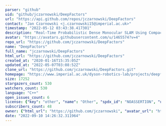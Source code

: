 ```yaml
---
parser: "github"
uid: "github/jczarnowski/DeepFactors"
url: "https://api.github.com/repos/jczarnowski/DeepFactors"
contact: "Jan Czarnowski <j.czarnowski15@imperial.ac.uk>"
timestamp: "2022-05-12 03:43:38.417301"
description: "Real-Time Probabilistic Dense Monocular SLAM Using Compact Code Representation"
avatar: "https://avatars.githubusercontent.com/u/1465574?v=4"
repo_url: "https://github.com/jczarnowski/DeepFactors"
name: "DeepFactors"
full_name: "jczarnowski/DeepFactors"
html_url: "https://github.com/jczarnowski/DeepFactors"
created_at: "2020-01-16T15:35:05Z"
updated_at: "2022-05-07T03:08:52Z"
clone_url: "https://github.com/jczarnowski/DeepFactors.git"
homepage: "https://www.imperial.ac.uk/dyson-robotics-lab/projects/deepfactors"
size: 17252
stargazers_count: 530
watchers_count: 530
language: "C++"
open_issues_count: 6
license: {"key": "other", "name": "Other", "spdx_id": "NOASSERTION", "url": null, "node_id": "MDc6TGljZW5zZTA="}
subscribers_count: 48
owner: {"html_url": "https://github.com/jczarnowski", "avatar_url": "https://avatars.githubusercontent.com/u/1465574?v=4", "login": "jczarnowski", "type": "User"}
date: "2022-09-10 14:26:32.311964"
---
```

